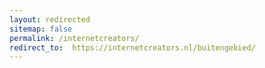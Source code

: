 ```yaml
---
layout: redirected
sitemap: false
permalink: /internetcreators/
redirect_to:  https://internetcreators.nl/buitengebied/
---
```

